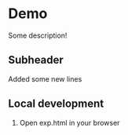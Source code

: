 # Demo

Some description!

## Subheader

Added some new lines

## Local development

1. Open exp.html in your browser
